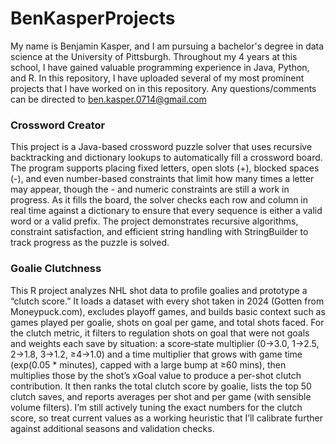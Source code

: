 # BenKasperProjects
My name is Benjamin Kasper, and I am pursuing a bachelor's degree in data science at the University of Pittsburgh. Throughout my 4 years at this school, I have gained valuable programming experience in Java, Python, and R. In this repository, I have uploaded several of my most prominent projects that I have worked on in this repository. Any questions/comments can be directed to ben.kasper.0714@gmail.com

### Crossword Creator
This project is a Java-based crossword puzzle solver that uses recursive backtracking and dictionary lookups to automatically fill a crossword board. The program supports placing fixed letters, open slots (+), blocked spaces (-), and even number-based constraints that limit how many times a letter may appear, though the - and numeric constraints are still a work in progress. As it fills the board, the solver checks each row and column in real time against a dictionary to ensure that every sequence is either a valid word or a valid prefix. The project demonstrates recursive algorithms, constraint satisfaction, and efficient string handling with StringBuilder to track progress as the puzzle is solved.

### Goalie Clutchness
This R project analyzes NHL shot data to profile goalies and prototype a “clutch score.” It loads a dataset with every shot taken in 2024 (Gotten from Moneypuck.com), excludes playoff games, and builds basic context such as games played per goalie, shots on goal per game, and total shots faced. For the clutch metric, it filters to regulation shots on goal that were not goals and weights each save by situation: a score‐state multiplier (0→3.0, 1→2.5, 2→1.8, 3→1.2, ≥4→1.0) and a time multiplier that grows with game time (exp(0.05 * minutes), capped with a large bump at ≥60 mins), then multiplies those by the shot’s xGoal value to produce a per-shot clutch contribution. It then ranks the total clutch score by goalie, lists the top 50 clutch saves, and reports averages per shot and per game (with sensible volume filters). I’m still actively tuning the exact numbers for the clutch score, so treat current values as a working heuristic that I’ll calibrate further against additional seasons and validation checks.
